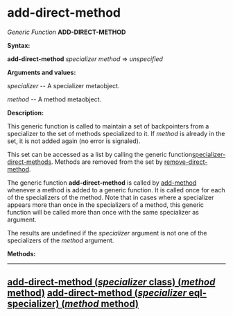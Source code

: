 add-direct-method
=================

*Generic Function* **ADD-DIRECT-METHOD**

**Syntax:**

**add-direct-method** *specializer* *method* => *unspecified*

**Arguments and values:**

*specializer* -- A specializer metaobject.

*method* -- A method metaobject.

**Description:**

This generic function is called to maintain a set of backpointers from a specializer to the set of methods specialized to it. If *method* is already in the set, it is not added again (no error is signaled).

This set can be accessed as a list by calling the generic function[specializer-direct-methods](/docs/meta-object-protocol/specializer-direct-methods). Methods are removed from the set by [remove-direct-method](/docs/meta-object-protocol/remove-direct-method).

The generic function **add-direct-method** is called by [add-method](/docs/meta-object-protocol/add-method) whenever a method is added to a generic function. It is called once for each of the specializers of the method. Note that in cases where a specializer appears more than once in the specializers of a method, this generic function will be called more than once with the same specializer as argument.

The results are undefined if the *specializer* argument is not one of the specializers of the *method* argument.

**Methods:**

  -----------------------------------------------------------------------------------------------------------------
  [**add-direct-method** (*specializer* class) (*method* method)](/docs/meta-object-protocol/add-direct-method-class)
  [**add-direct-method** (*specializer* eql-specializer) (*method* method)](/docs/meta-object-protocol/add-direct-method-eql-specializer)
  -----------------------------------------------------------------------------------------------------------------


